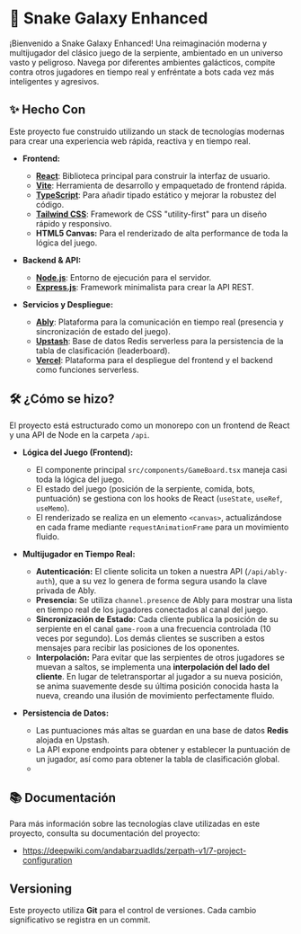 # 🚀 Snake Galaxy Enhanced

¡Bienvenido a Snake Galaxy Enhanced! Una reimaginación moderna y multijugador del clásico juego de la serpiente, ambientado en un universo vasto y peligroso. Navega por diferentes ambientes galácticos, compite contra otros jugadores en tiempo real y enfréntate a bots cada vez más inteligentes y agresivos.

## ✨ Hecho Con

Este proyecto fue construido utilizando un stack de tecnologías modernas para crear una experiencia web rápida, reactiva y en tiempo real.

*   **Frontend:**
    *   [**React**](https://react.dev/): Biblioteca principal para construir la interfaz de usuario.
    *   [**Vite**](https://vitejs.dev/): Herramienta de desarrollo y empaquetado de frontend rápida.
    *   [**TypeScript**](https://www.typescriptlang.org/): Para añadir tipado estático y mejorar la robustez del código.
    *   [**Tailwind CSS**](https://tailwindcss.com/): Framework de CSS "utility-first" para un diseño rápido y responsivo.
    *   **HTML5 Canvas:** Para el renderizado de alta performance de toda la lógica del juego.

*   **Backend & API:**
    *   [**Node.js**](https://nodejs.org/): Entorno de ejecución para el servidor.
    *   [**Express.js**](https://expressjs.com/): Framework minimalista para crear la API REST.

*   **Servicios y Despliegue:**
    *   [**Ably**](https://ably.com/): Plataforma para la comunicación en tiempo real (presencia y sincronización de estado del juego).
    *   [**Upstash**](https://upstash.com/): Base de datos Redis serverless para la persistencia de la tabla de clasificación (leaderboard).
    *   [**Vercel**](https://vercel.com/): Plataforma para el despliegue del frontend y el backend como funciones serverless.

## 🛠️ ¿Cómo se hizo?

El proyecto está estructurado como un monorepo con un frontend de React y una API de Node en la carpeta `/api`.

*   **Lógica del Juego (Frontend):**
    *   El componente principal `src/components/GameBoard.tsx` maneja casi toda la lógica del juego.
    *   El estado del juego (posición de la serpiente, comida, bots, puntuación) se gestiona con los hooks de React (`useState`, `useRef`, `useMemo`).
    *   El renderizado se realiza en un elemento `<canvas>`, actualizándose en cada frame mediante `requestAnimationFrame` para un movimiento fluido.

*   **Multijugador en Tiempo Real:**
    *   **Autenticación:** El cliente solicita un token a nuestra API (`/api/ably-auth`), que a su vez lo genera de forma segura usando la clave privada de Ably.
    *   **Presencia:** Se utiliza `channel.presence` de Ably para mostrar una lista en tiempo real de los jugadores conectados al canal del juego.
    *   **Sincronización de Estado:** Cada cliente publica la posición de su serpiente en el canal `game-room` a una frecuencia controlada (10 veces por segundo). Los demás clientes se suscriben a estos mensajes para recibir las posiciones de los oponentes.
    *   **Interpolación:** Para evitar que las serpientes de otros jugadores se muevan a saltos, se implementa una **interpolación del lado del cliente**. En lugar de teletransportar al jugador a su nueva posición, se anima suavemente desde su última posición conocida hasta la nueva, creando una ilusión de movimiento perfectamente fluido.

*   **Persistencia de Datos:**
    *   Las puntuaciones más altas se guardan en una base de datos **Redis** alojada en Upstash.
    *   La API expone endpoints para obtener y establecer la puntuación de un jugador, así como para obtener la tabla de clasificación global.
    *   
## 📚 Documentación

Para más información sobre las tecnologías clave utilizadas en este proyecto, consulta su documentación del proyecto:

*   https://deepwiki.com/andabarzuadlds/zerpath-v1/7-project-configuration

## Versioning

Este proyecto utiliza **Git** para el control de versiones. Cada cambio significativo se registra en un commit.
